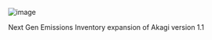 ![image](https://user-images.githubusercontent.com/99386739/153458620-525e155d-85d2-4198-b750-a66eebdf41a1.png)

Next Gen Emissions Inventory expansion of Akagi version 1.1
